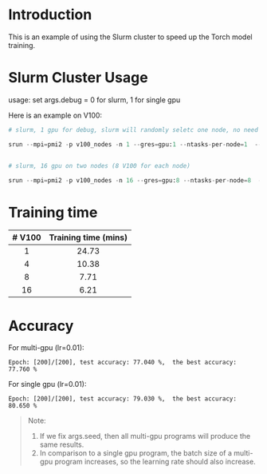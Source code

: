 
# Introduction

This is an example of using the Slurm cluster to speed up the Torch model training.


# Slurm Cluster Usage

usage: set args.debug = 0 for slurm, 1 for single gpu

Here is an example on V100:
``` python
# slurm, 1 gpu for debug, slurm will randomly seletc one node, no need to set the gpu

srun --mpi=pmi2 -p v100_nodes -n 1 --gres=gpu:1 --ntasks-per-node=1  --job-name=test --kill-on-bad-exit=1 python main.py --port=29500 --epoch=200 --debug=1 


# slurm, 16 gpu on two nodes (8 V100 for each node)

srun --mpi=pmi2 -p v100_nodes -n 16 --gres=gpu:8 --ntasks-per-node=8  --job-name=test --kill-on-bad-exit=1 python main.py --port=29499 --epoch=200

```

# Training time

|  # V100   | Training time (mins)  |
|  :----: | :----:  |
| 1  | 24.73 |
| 4  | 10.38 |
| 8  | 7.71 |
| 16  | 6.21 |

# Accuracy 

For multi-gpu (lr=0.01):
```
Epoch: [200]/[200], test accuracy: 77.040 %,  the best accuracy: 77.760 %
```

For single gpu (lr=0.01):
```
Epoch: [200]/[200], test accuracy: 79.030 %,  the best accuracy: 80.650 %
```

> Note:
> 1) If we fix args.seed, then all multi-gpu programs will produce the same results.
> 2) In comparison to a single gpu program, the batch size of a multi-gpu program increases, so the learning rate should also increase.
